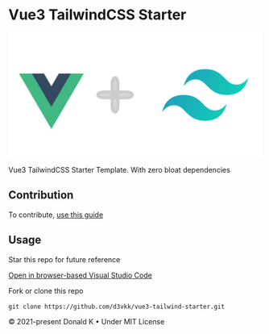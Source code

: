 # Vue3 TailwindCSS Starter

![Vue 3 + Tailwind Logo](https://github.com/d3vkk/vue3-tailwind-starter/blob/master/vue-3-tailwind-logo.png)

Vue3 TailwindCSS Starter Template. With zero bloat dependencies

## Contribution

To contribute, [use this guide](https://github.com/d3vkk/open-source/blob/master/CONTRIBUTING.md)

## Usage

Star this repo for future reference

[Open in browser-based Visual Studio Code](https://vscode.dev/github/d3vkk/vue3-tailwind-starter)

Fork or clone this repo
```
git clone https://github.com/d3vkk/vue3-tailwind-starter.git
```

© 2021-present Donald K • Under MIT License

